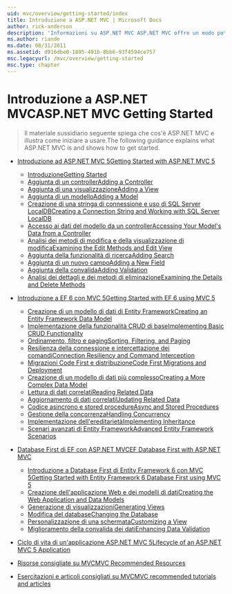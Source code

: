```yaml
---
uid: mvc/overview/getting-started/index
title: Introduzione a ASP.NET MVC | Microsoft Docs
author: rick-anderson
description: 'Informazioni su ASP.NET MVC ASP.NET MVC offre un modo potente, basato su modelli per creare siti Web dinamici che consente una netta separazione dei compiti e tale g...'
ms.author: riande
ms.date: 08/31/2011
ms.assetid: d916dbe0-1895-491b-8bb6-93f4594ce757
msc.legacyurl: /mvc/overview/getting-started
msc.type: chapter
---
```

<a name="aspnet-mvc-getting-started"></a><span data-ttu-id="1db86-103">Introduzione a ASP.NET MVC</span><span class="sxs-lookup"><span data-stu-id="1db86-103">ASP.NET MVC Getting Started</span></span>
====================
> <span data-ttu-id="1db86-104">Il materiale sussidiario seguente spiega che cos'è ASP.NET MVC e illustra come iniziare a usare.</span><span class="sxs-lookup"><span data-stu-id="1db86-104">The following guidance explains what ASP.NET MVC is and shows how to get started.</span></span>


- [<span data-ttu-id="1db86-105">Introduzione ad ASP.NET MVC 5</span><span class="sxs-lookup"><span data-stu-id="1db86-105">Getting Started with ASP.NET MVC 5</span></span>](introduction/index.md)

    - [<span data-ttu-id="1db86-106">Introduzione</span><span class="sxs-lookup"><span data-stu-id="1db86-106">Getting Started</span></span>](introduction/getting-started.md)
    - [<span data-ttu-id="1db86-107">Aggiunta di un controller</span><span class="sxs-lookup"><span data-stu-id="1db86-107">Adding a Controller</span></span>](introduction/adding-a-controller.md)
    - [<span data-ttu-id="1db86-108">Aggiunta di una visualizzazione</span><span class="sxs-lookup"><span data-stu-id="1db86-108">Adding a View</span></span>](introduction/adding-a-view.md)
    - [<span data-ttu-id="1db86-109">Aggiunta di un modello</span><span class="sxs-lookup"><span data-stu-id="1db86-109">Adding a Model</span></span>](introduction/adding-a-model.md)
    - [<span data-ttu-id="1db86-110">Creazione di una stringa di connessione e uso di SQL Server LocalDB</span><span class="sxs-lookup"><span data-stu-id="1db86-110">Creating a Connection String and Working with SQL Server LocalDB</span></span>](introduction/creating-a-connection-string.md)
    - [<span data-ttu-id="1db86-111">Accesso ai dati del modello da un controller</span><span class="sxs-lookup"><span data-stu-id="1db86-111">Accessing Your Model's Data from a Controller</span></span>](introduction/accessing-your-models-data-from-a-controller.md)
    - [<span data-ttu-id="1db86-112">Analisi dei metodi di modifica e della visualizzazione di modifica</span><span class="sxs-lookup"><span data-stu-id="1db86-112">Examining the Edit Methods and Edit View</span></span>](introduction/examining-the-edit-methods-and-edit-view.md)
    - [<span data-ttu-id="1db86-113">Aggiunta della funzionalità di ricerca</span><span class="sxs-lookup"><span data-stu-id="1db86-113">Adding Search</span></span>](introduction/adding-search.md)
    - [<span data-ttu-id="1db86-114">Aggiunta di un nuovo campo</span><span class="sxs-lookup"><span data-stu-id="1db86-114">Adding a New Field</span></span>](introduction/adding-a-new-field.md)
    - [<span data-ttu-id="1db86-115">Aggiunta della convalida</span><span class="sxs-lookup"><span data-stu-id="1db86-115">Adding Validation</span></span>](introduction/adding-validation.md)
    - [<span data-ttu-id="1db86-116">Analisi dei dettagli e dei metodi di eliminazione</span><span class="sxs-lookup"><span data-stu-id="1db86-116">Examining the Details and Delete Methods</span></span>](introduction/examining-the-details-and-delete-methods.md)
- [<span data-ttu-id="1db86-117">Introduzione a EF 6 con MVC 5</span><span class="sxs-lookup"><span data-stu-id="1db86-117">Getting Started with EF 6 using MVC 5</span></span>](getting-started-with-ef-using-mvc/index.md)

    - [<span data-ttu-id="1db86-118">Creazione di un modello di dati di Entity Framework</span><span class="sxs-lookup"><span data-stu-id="1db86-118">Creating an Entity Framework Data Model</span></span>](getting-started-with-ef-using-mvc/creating-an-entity-framework-data-model-for-an-asp-net-mvc-application.md)
    - [<span data-ttu-id="1db86-119">Implementazione della funzionalità CRUD di base</span><span class="sxs-lookup"><span data-stu-id="1db86-119">Implementing Basic CRUD Functionality</span></span>](getting-started-with-ef-using-mvc/implementing-basic-crud-functionality-with-the-entity-framework-in-asp-net-mvc-application.md)
    - [<span data-ttu-id="1db86-120">Ordinamento, filtro e paging</span><span class="sxs-lookup"><span data-stu-id="1db86-120">Sorting, Filtering, and Paging</span></span>](getting-started-with-ef-using-mvc/sorting-filtering-and-paging-with-the-entity-framework-in-an-asp-net-mvc-application.md)
    - [<span data-ttu-id="1db86-121">Resilienza della connessione e intercettazione dei comandi</span><span class="sxs-lookup"><span data-stu-id="1db86-121">Connection Resiliency and Command Interception</span></span>](getting-started-with-ef-using-mvc/connection-resiliency-and-command-interception-with-the-entity-framework-in-an-asp-net-mvc-application.md)
    - [<span data-ttu-id="1db86-122">Migrazioni Code First e distribuzione</span><span class="sxs-lookup"><span data-stu-id="1db86-122">Code First Migrations and Deployment</span></span>](getting-started-with-ef-using-mvc/migrations-and-deployment-with-the-entity-framework-in-an-asp-net-mvc-application.md)
    - [<span data-ttu-id="1db86-123">Creazione di un modello di dati più complesso</span><span class="sxs-lookup"><span data-stu-id="1db86-123">Creating a More Complex Data Model</span></span>](getting-started-with-ef-using-mvc/creating-a-more-complex-data-model-for-an-asp-net-mvc-application.md)
    - [<span data-ttu-id="1db86-124">Lettura di dati correlati</span><span class="sxs-lookup"><span data-stu-id="1db86-124">Reading Related Data</span></span>](getting-started-with-ef-using-mvc/reading-related-data-with-the-entity-framework-in-an-asp-net-mvc-application.md)
    - [<span data-ttu-id="1db86-125">Aggiornamento di dati correlati</span><span class="sxs-lookup"><span data-stu-id="1db86-125">Updating Related Data</span></span>](getting-started-with-ef-using-mvc/updating-related-data-with-the-entity-framework-in-an-asp-net-mvc-application.md)
    - [<span data-ttu-id="1db86-126">Codice asincrono e stored procedure</span><span class="sxs-lookup"><span data-stu-id="1db86-126">Async and Stored Procedures</span></span>](getting-started-with-ef-using-mvc/async-and-stored-procedures-with-the-entity-framework-in-an-asp-net-mvc-application.md)
    - [<span data-ttu-id="1db86-127">Gestione della concorrenza</span><span class="sxs-lookup"><span data-stu-id="1db86-127">Handling Concurrency</span></span>](getting-started-with-ef-using-mvc/handling-concurrency-with-the-entity-framework-in-an-asp-net-mvc-application.md)
    - [<span data-ttu-id="1db86-128">Implementazione dell'ereditarietà</span><span class="sxs-lookup"><span data-stu-id="1db86-128">Implementing Inheritance</span></span>](getting-started-with-ef-using-mvc/implementing-inheritance-with-the-entity-framework-in-an-asp-net-mvc-application.md)
    - [<span data-ttu-id="1db86-129">Scenari avanzati di Entity Framework</span><span class="sxs-lookup"><span data-stu-id="1db86-129">Advanced Entity Framework Scenarios</span></span>](getting-started-with-ef-using-mvc/advanced-entity-framework-scenarios-for-an-mvc-web-application.md)
- [<span data-ttu-id="1db86-130">Database First di EF con ASP.NET MVC</span><span class="sxs-lookup"><span data-stu-id="1db86-130">EF Database First with ASP.NET MVC</span></span>](database-first-development/index.md)

    - [<span data-ttu-id="1db86-131">Introduzione a Database First di Entity Framework 6 con MVC 5</span><span class="sxs-lookup"><span data-stu-id="1db86-131">Getting Started with Entity Framework 6 Database First using MVC 5</span></span>](database-first-development/setting-up-database.md)
    - [<span data-ttu-id="1db86-132">Creazione dell'applicazione Web e dei modelli di dati</span><span class="sxs-lookup"><span data-stu-id="1db86-132">Creating the Web Application and Data Models</span></span>](database-first-development/creating-the-web-application.md)
    - [<span data-ttu-id="1db86-133">Generazione di visualizzazioni</span><span class="sxs-lookup"><span data-stu-id="1db86-133">Generating Views</span></span>](database-first-development/generating-views.md)
    - [<span data-ttu-id="1db86-134">Modifica del database</span><span class="sxs-lookup"><span data-stu-id="1db86-134">Changing the Database</span></span>](database-first-development/changing-the-database.md)
    - [<span data-ttu-id="1db86-135">Personalizzazione di una schermata</span><span class="sxs-lookup"><span data-stu-id="1db86-135">Customizing a View</span></span>](database-first-development/customizing-a-view.md)
    - [<span data-ttu-id="1db86-136">Miglioramento della convalida dei dati</span><span class="sxs-lookup"><span data-stu-id="1db86-136">Enhancing Data Validation</span></span>](database-first-development/enhancing-data-validation.md)
- [<span data-ttu-id="1db86-137">Ciclo di vita di un'applicazione ASP.NET MVC 5</span><span class="sxs-lookup"><span data-stu-id="1db86-137">Lifecycle of an ASP.NET MVC 5 Application</span></span>](lifecycle-of-an-aspnet-mvc-5-application.md)
- [<span data-ttu-id="1db86-138">Risorse consigliate su MVC</span><span class="sxs-lookup"><span data-stu-id="1db86-138">MVC Recommended Resources</span></span>](recommended-resources-for-mvc.md)
- [<span data-ttu-id="1db86-139">Esercitazioni e articoli consigliati su MVC</span><span class="sxs-lookup"><span data-stu-id="1db86-139">MVC recommended tutorials and articles</span></span>](mvc-learning-sequence.md)
